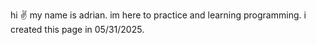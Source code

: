hi ✌
my name is adrian.
im here to practice and learning programming.
i created this page in 05/31/2025.
